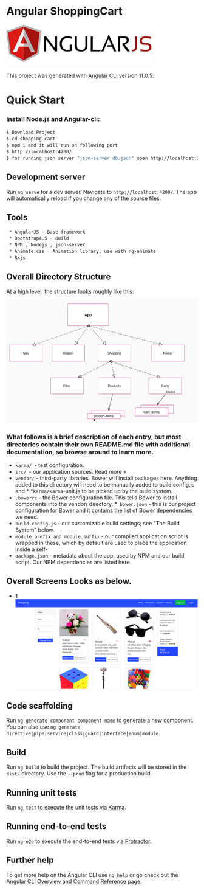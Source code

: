 # Angular ShoppingCart
![](images/angular.png)




This project was generated with [Angular CLI](https://github.com/angular/angular-cli) version 11.0.5.


# Quick Start
### Install Node.js and Angular-cli:
```sh
$ Download Project
$ cd shopping-cart
$ npm i and it will run on following port
$ http://localhost:4200/ 
$ for running json server "json-server db.json" open http://localhost:3000/products
```
## Development server

Run `ng serve` for a dev server. Navigate to `http://localhost:4200/`. The app will automatically reload if you change any of the source files.


## Tools
```sh
 * AngularJS - Base framework
 * Bootstrap4.5 - Build
 * NPM , Nodejs , json-server
 * Animate.css - Animation library, use with ng-animate
 * Rxjs
```

## Overall Directory Structure

At a high level, the structure looks roughly like this:

 ![](images/architect1.png)
 

### What follows is a brief description of each entry, but most directories contain their own README.md file with additional documentation, so browse around to learn more.

 * `karma/ `- test configuration.
 * `src/ `- our application sources. Read more »
 * `vendor/` - third-party libraries. Bower will install packages here. Anything added to this directory will need to be manually added to build.config.js and *  *`karma/karma`-unit.js to be picked up by the build system.
 * `.bowerrc` - the Bower configuration file. This tells Bower to install components into the vendor/ directory.
 *` bower.json` - this is our project configuration for Bower and it contains the list of Bower dependencies we need.
 * `build.config.js` - our customizable build settings; see "The Build System" below.
 * `module.prefix and module.suffix` - our compiled application script is wrapped in these, which by default are used to place the application inside a self-    
 * `package.json` - metadata about the app, used by NPM and our build script. Our NPM dependencies are listed here.

## Overall Screens Looks as below.

 * 1
   ![](images/1.png)

## Code scaffolding

Run `ng generate component component-name` to generate a new component. You can also use `ng generate directive|pipe|service|class|guard|interface|enum|module`.

## Build

Run `ng build` to build the project. The build artifacts will be stored in the `dist/` directory. Use the `--prod` flag for a production build.

## Running unit tests

Run `ng test` to execute the unit tests via [Karma](https://karma-runner.github.io).

## Running end-to-end tests

Run `ng e2e` to execute the end-to-end tests via [Protractor](http://www.protractortest.org/).

## Further help

To get more help on the Angular CLI use `ng help` or go check out the [Angular CLI Overview and Command Reference](https://angular.io/cli) page.
